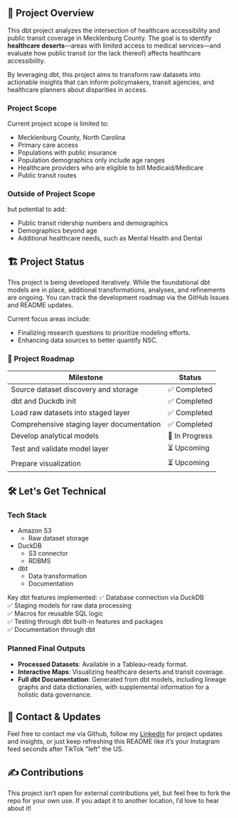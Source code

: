 ## 📌 Project Overview
This dbt project analyzes the intersection of healthcare accessibility and public transit coverage in Mecklenburg County. The goal is to identify **healthcare deserts**—areas with limited access to medical services—and evaluate how public transit (or the lack thereof) affects healthcare accessibility.

By leveraging dbt, this project aims to transform raw datasets into actionable insights that can inform policymakers, transit agencies, and healthcare planners about disparities in access.
### Project Scope
Current project scope is limited to:
- Mecklenburg County, North Carolina
- Primary care access
- Populations with public insurance
- Population demographics only include age ranges
- Healthcare providers who are eligible to bill Medicaid/Medicare
- Public transit routes
### Outside of Project Scope
but potential to add:
- Public transit ridership numbers and demographics
- Demographics beyond age
- Additional healthcare needs, such as Mental Health and Dental

## 🏗️ Project Status
This project is being developed iteratively. While the foundational dbt models are in place, additional transformations, analyses, and refinements are ongoing. You can track the development roadmap via the GitHub Issues and README updates.

 Current focus areas include:
- Finalizing research questions to prioritize modeling efforts.
- Enhancing data sources to better quantify NSC.
### 🚀 Project Roadmap

| Milestone                                 | Status         |
| ----------------------------------------- | -------------- |
| Source dataset discovery and storage      | ✅ Completed    |
| dbt and Duckdb init                       | ✅ Completed    |
| Load raw datasets into staged layer       | ✅ Completed    |
| Comprehensive staging layer documentation | ✅ Completed    |
| Develop analytical models                 | 🔄 In Progress |
| Test and validate model layer             | ⏳ Upcoming     |
| Prepare visualization                     | ⏳ Upcoming     |

## 🛠️ Let's Get Technical
### Tech Stack
 - Amazon S3
	 - Raw dataset storage
 - DuckDB
	 - S3 connector
	 - RDBMS
 - dbt
	 - Data transformation
	 - Documentation

Key dbt features implemented: 
	✅ Database connection via DuckDB  
	✅ Staging models for raw data processing  
	✅ Macros for reusable SQL logic  
	✅ Testing through dbt built-in features and packages  
	✅ Documentation through dbt

### Planned Final Outputs
- **Processed Datasets**: Available in a Tableau-ready format.
- **Interactive Maps**: Visualizing healthcare deserts and transit coverage.
- **Full dbt Documentation**: Generated from dbt models, including lineage graphs and data dictionaries, with supplemental information for a holistic data governance.

## 📢 Contact & Updates
Feel free to contact me via Github, follow my [LinkedIn](https://www.linkedin.com/in/pancoastashley/) for project updates and insights, or just keep refreshing this README like it’s your Instagram feed seconds after TikTok "left" the US.

## ✍️ Contributions
This project isn’t open for external contributions yet, but feel free to fork the repo for your own use. If you adapt it to another location, I’d love to hear about it!
